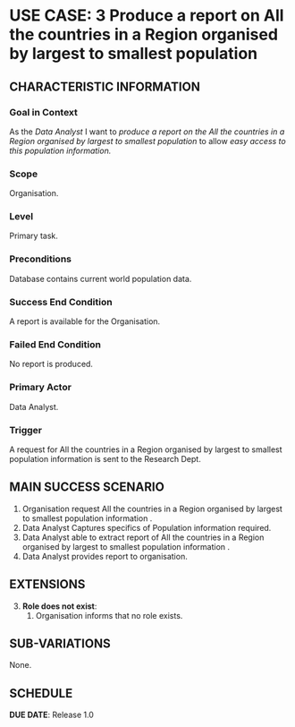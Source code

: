 # USE CASE: 3 Produce a report on All the countries in a Region organised by largest to smallest population

## CHARACTERISTIC INFORMATION

### Goal in Context

As the *Data Analyst* I want to *produce a report on the All the countries in a Region organised by largest to smallest population* to allow *easy access to this population information.*

### Scope

Organisation.

### Level

Primary task.

### Preconditions

Database contains current world population data.

### Success End Condition

A report is available for the Organisation.

### Failed End Condition

No report is produced.

### Primary Actor

Data Analyst.

### Trigger

A request for All the countries in a Region organised by largest to smallest population information is sent to the Research Dept.

## MAIN SUCCESS SCENARIO

1. Organisation request All the countries in a Region organised by largest to smallest population information .
2. Data Analyst Captures specifics of Population information required.
3. Data Analyst able to extract report of All the countries in a Region organised by largest to smallest population information .
4. Data Analyst provides report to organisation.


## EXTENSIONS

3. **Role does not exist**:
   1. Organisation informs that no role exists.

## SUB-VARIATIONS

None.

## SCHEDULE

**DUE DATE**: Release 1.0
